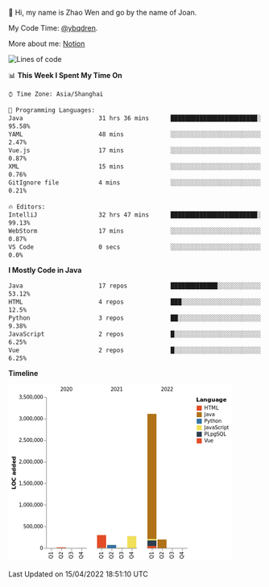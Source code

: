 :wave: Hi, my name is Zhao Wen and go by the name of Joan.

My Code Time: [@ybqdren](https://wakatime.com/@ybqdren).

More about me: [Notion](https://ybqdren.notion.site/ybqdren/Wen-Zhao-Java-03c1dd267cf5427c908cc5a01541717e)


<!--START_SECTION:waka-->
![Lines of code](https://img.shields.io/badge/From%20Hello%20World%20I%27ve%20Written-4%20Million%20lines%20of%20code-blue)

📊 **This Week I Spent My Time On** 

```text
⌚︎ Time Zone: Asia/Shanghai

💬 Programming Languages: 
Java                     31 hrs 36 mins      ████████████████████████░   95.58% 
YAML                     48 mins             ░░░░░░░░░░░░░░░░░░░░░░░░░   2.47% 
Vue.js                   17 mins             ░░░░░░░░░░░░░░░░░░░░░░░░░   0.87% 
XML                      15 mins             ░░░░░░░░░░░░░░░░░░░░░░░░░   0.76% 
GitIgnore file           4 mins              ░░░░░░░░░░░░░░░░░░░░░░░░░   0.21%

🔥 Editors: 
IntelliJ                 32 hrs 47 mins      ████████████████████████░   99.13% 
WebStorm                 17 mins             ░░░░░░░░░░░░░░░░░░░░░░░░░   0.87% 
VS Code                  0 secs              ░░░░░░░░░░░░░░░░░░░░░░░░░   0.0%

```

**I Mostly Code in Java** 

```text
Java                     17 repos            █████████████░░░░░░░░░░░░   53.12% 
HTML                     4 repos             ███░░░░░░░░░░░░░░░░░░░░░░   12.5% 
Python                   3 repos             ██░░░░░░░░░░░░░░░░░░░░░░░   9.38% 
JavaScript               2 repos             █░░░░░░░░░░░░░░░░░░░░░░░░   6.25% 
Vue                      2 repos             █░░░░░░░░░░░░░░░░░░░░░░░░   6.25%

```


**Timeline**

![Chart not found](https://raw.githubusercontent.com/ybqdren/ybqdren/main/charts/bar_graph.png) 


 Last Updated on 15/04/2022 18:51:10 UTC
<!--END_SECTION:waka-->

